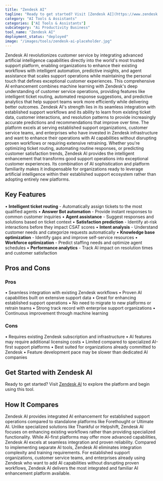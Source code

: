 ```yaml
---
title: "Zendesk AI"
tagline: "Ready to get started? Visit [Zendesk AI](https://www.zendesk.com/solutions/ai) to explore the platform and begin using this tool...."
category: "AI Tools & Assistants"
categories: ["AI Tools & Assistants"]
subcategory: "Ai Productivity Business"
tool_name: "Zendesk AI"
deployment_status: "deployed"
image: "/images/tools/zendesk-ai-placeholder.jpg"
---
```

Zendesk AI revolutionizes customer service by integrating advanced artificial intelligence capabilities directly into the world's most trusted support platform, enabling organizations to enhance their existing workflows with intelligent automation, predictive insights, and agent assistance that scales support operations while maintaining the personal touch that defines exceptional customer experiences. This comprehensive AI enhancement combines machine learning with Zendesk's deep understanding of customer service operations, providing features like intelligent ticket routing, automated response suggestions, and predictive analytics that help support teams work more efficiently while delivering better outcomes. Zendesk AI's strength lies in its seamless integration with established support workflows and its ability to learn from existing ticket data, customer interactions, and resolution patterns to provide increasingly accurate predictions and recommendations that improve over time. The platform excels at serving established support organizations, customer service teams, and enterprises who have invested in Zendesk infrastructure and want to enhance their operations with AI capabilities without disrupting proven workflows or requiring extensive retraining. Whether you're optimizing ticket routing, automating routine responses, or predicting customer satisfaction trends, Zendesk AI provides the intelligent enhancement that transforms good support operations into exceptional customer experiences. Its combination of AI sophistication and platform familiarity makes it indispensable for organizations ready to leverage artificial intelligence within their established support ecosystem rather than adopting entirely new platforms.

## Key Features

• **Intelligent ticket routing** - Automatically assign tickets to the most qualified agents
• **Answer Bot automation** - Provide instant responses to common customer inquiries
• **Agent assistance** - Suggest responses and solutions based on ticket context
• **Satisfaction prediction** - Identify at-risk interactions before they impact CSAT scores
• **Intent analysis** - Understand customer needs and categorize requests automatically
• **Knowledge base optimization** - Identify gaps and improve self-service resources
• **Workforce optimization** - Predict staffing needs and optimize agent schedules
• **Performance analytics** - Track AI impact on resolution times and customer satisfaction

## Pros and Cons

### Pros
• Seamless integration with existing Zendesk workflows
• Proven AI capabilities built on extensive support data
• Great for enhancing established support operations
• No need to migrate to new platforms or retrain teams
• Strong track record with enterprise support organizations
• Continuous improvement through machine learning

### Cons
• Requires existing Zendesk subscription and infrastructure
• AI features may require additional licensing costs
• Limited compared to specialized AI-first support platforms
• Best suited for organizations already committed to Zendesk
• Feature development pace may be slower than dedicated AI companies

## Get Started with Zendesk AI

Ready to get started? Visit [Zendesk AI](https://www.zendesk.com/solutions/ai) to explore the platform and begin using this tool.

## How It Compares

Zendesk AI provides integrated AI enhancement for established support operations compared to standalone platforms like Forethought or Ultimate AI. Unlike specialized solutions like Thankful or Helpshift, Zendesk AI focuses on enhancing existing workflows rather than providing specialized functionality. While AI-first platforms may offer more advanced capabilities, Zendesk AI excels at seamless integration and proven reliability. Compared to implementing separate AI tools, Zendesk AI eliminates integration complexity and training requirements. For established support organizations, customer service teams, and enterprises already using Zendesk who want to add AI capabilities without disrupting proven workflows, Zendesk AI delivers the most integrated and familiar AI enhancement platform available.